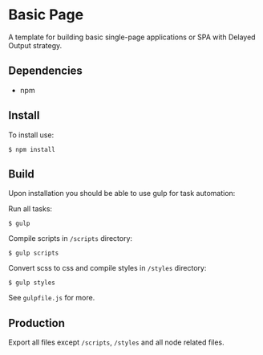 # Basic Page

A template for building basic single-page applications or SPA with Delayed Output strategy.

## Dependencies

* npm

## Install
To install use:
```
$ npm install
```

## Build
Upon installation you should be able to use gulp for task automation:

Run all tasks:
```
$ gulp
```

Compile scripts in `/scripts` directory:
```
$ gulp scripts
```

Convert scss to css and compile styles in `/styles` directory:
```
$ gulp styles
```

See `gulpfile.js` for more.

## Production
Export all files except `/scripts`, `/styles` and all node related files.